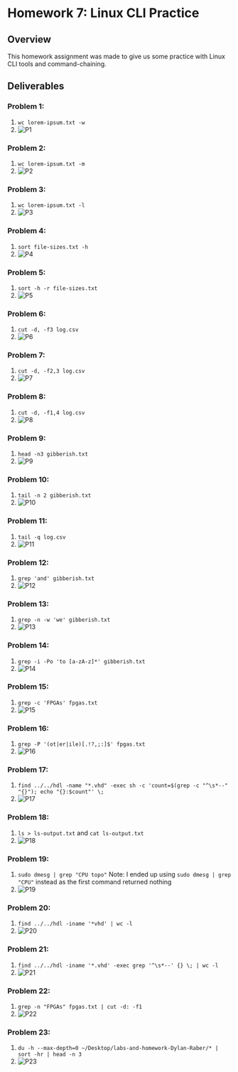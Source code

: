 # Homework 7: Linux CLI Practice
## Overview
This homework assignment was made to give us some practice with Linux CLI tools and command-chaining. 
## Deliverables
### Problem 1:
1. `wc lorem-ipsum.txt -w`
2. ![P1](assets/linux_cli_practice/problem1.png)
### Problem 2:
1. `wc lorem-ipsum.txt -m`
2. ![P2](assets/linux_cli_practice/problem2.png)
### Problem 3:
1. `wc lorem-ipsum.txt -l`
2. ![P3](assets/linux_cli_practice/problem3.png)
### Problem 4:
1. `sort file-sizes.txt -h`
2. ![P4](assets/linux_cli_practice/problem4.png)
### Problem 5:
1. `sort -h -r file-sizes.txt`
2. ![P5](assets/linux_cli_practice/problem5.png)
### Problem 6:
1. `cut -d, -f3 log.csv`
2. ![P6](assets/linux_cli_practice/problem6.png)
### Problem 7:
1. `cut -d, -f2,3 log.csv`
2. ![P7](assets/linux_cli_practice/problem7.png)
### Problem 8:
1. `cut -d, -f1,4 log.csv`
2. ![P8](assets/linux_cli_practice/problem8.png)
### Problem 9:
1. `head -n3 gibberish.txt`
2. ![P9](assets/linux_cli_practice/problem9.png)
### Problem 10:
1. `tail -n 2 gibberish.txt`
2. ![P10](assets/linux_cli_practice/problem10.png)
### Problem 11:
1. `tail -q log.csv`
2. ![P11](assets/linux_cli_practice/problem11.png)
### Problem 12:
1. `grep 'and' gibberish.txt`
2. ![P12](assets/linux_cli_practice/problem12.png)
### Problem 13:
1. `grep -n -w 'we' gibberish.txt`
2. ![P13](assets/linux_cli_practice/problem13.png)
### Problem 14:
1. `grep -i -Po 'to [a-zA-z]*' gibberish.txt`
2. ![P14](assets/linux_cli_practice/problem14.png)
### Problem 15:
1. `grep -c 'FPGAs' fpgas.txt`
2. ![P15](assets/linux_cli_practice/problem15.png)
### Problem 16:
1. `grep -P '(ot|er|ile)[.!?,;:]$' fpgas.txt`
2. ![P16](assets/linux_cli_practice/problem16.png)
### Problem 17:
1. `find ../../hdl -name "*.vhd" -exec sh -c 'count=$(grep -c "^\s*--" "{}"); echo "{}:$count"' \;`
2. ![P17](assets/linux_cli_practice/problem17.png)
### Problem 18:
1. `ls > ls-output.txt` and `cat ls-output.txt`
2. ![P18](assets/linux_cli_practice/problem18.png)
### Problem 19:
1. `sudo dmesg | grep "CPU topo"` Note: I ended up using `sudo dmesg | grep "CPU"` instead as the first command returned nothing
2. ![P19](assets/linux_cli_practice/problem19.png)
### Problem 20:
1. `find ../../hdl -iname '*vhd' | wc -l`
2. ![P20](assets/linux_cli_practice/problem20.png)
### Problem 21:
1. `find ../../hdl -iname '*.vhd' -exec grep '^\s*--' {} \; | wc -l`
2. ![P21](assets/linux_cli_practice/problem21.png)
### Problem 22:
1. `grep -n "FPGAs" fpgas.txt | cut -d: -f1`
2. ![P22](assets/linux_cli_practice/problem22.png)
### Problem 23:
1. `du -h --max-depth=0 ~/Desktop/labs-and-homework-Dylan-Raber/* | sort -hr | head -n 3`
2. ![P23](assets/linux_cli_practice/problem23.png)
 